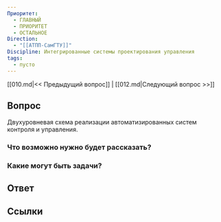 ```yaml
---
Приоритет:
  - ГЛАВНЫЙ
  - ПРИОРИТЕТ
  - ОСТАЛЬНОЕ
Direction:
  - "[[АТПП-СамГТУ]]" 
Discipline: Интегрированные системы проектирования управления 
tags:
  - пусто
---
```

[[010.md|<< Предыдущий вопрос]] | [[012.md|Следующий вопрос >>]]
## Вопрос

Двухуровневая схема реализации автоматизированных систем контроля и управления.

### Что возможно нужно будет рассказать?

### Какие могут быть задачи?

## Ответ

## Ссылки
